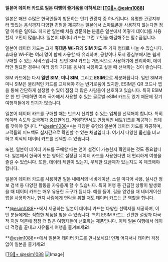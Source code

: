 **일본어 데이터 카드로 일본 여행의 즐거움을 더하세요! [[TG💪+ @esim1088](https://t.me/s/esim1088)]**

일본은 매년 수많은 한국인들이 방문하는 인기 관광지 중 하나입니다. 유명한 관광지부터 맛있는 음식까지 다양한 경험을 제공하는 일본에서 스마트폰을 사용하지 않는다면 정말 아쉬운 일이죠. 하지만 일본에 처음 방문하는 분들은 일본에서 어떻게 데이터를 사용할지 고민이 많습니다. 일본어 데이터 카드는 그런 고민을 해결해주는 필수품입니다.

일본어 데이터 카드는 크게 **휴대용 Wi-Fi**와 **SIM 카드** 두 가지 형태로 나눌 수 있습니다. 휴대용 Wi-Fi는 여러 명이 함께 사용할 때 유리하며, 공항이나 도시 중심부에서는 쉽게 구매할 수 있는 서비스입니다. 반면 SIM 카드는 개인적으로 사용하기에 편리하며, 데이터만 필요한 경우나 여러 장의 기기를 동시에 사용하고 싶을 때 선택하는 것이 좋습니다.

SIM 카드에는 다시 **일반 SIM**, **미니 SIM**, 그리고 **ESIM**으로 세분화됩니다. 일반 SIM과 미니 SIM은 물리적인 카드를 교체해야 하는 번거로움이 있지만, ESIM은 QR 코드나 앱을 통해 간단하게 설정할 수 있어 점점 더 많은 사람들이 선호하고 있습니다. 특히 ESIM은 한 번 구매하면 여러 국가에서 사용할 수 있는 글로벌 eSIM 카드도 있기 때문에 장기 여행객들에게 인기가 많습니다.

일본어 데이터 카드를 구매할 때는 반드시 신뢰할 수 있는 업체를 선택해야 합니다. 특히 데이터 속도와 요금제가 중요한데요, 저렴하면서도 안정적인 네트워크를 제공하는 업체를 찾아야 합니다. **[@esim1088](https://t.me/s/esim1088)**는 다양한 유형의 일본어 데이터 카드를 제공하며, 고객들의 피드백도 실시간으로 확인할 수 있는 채널입니다. 여기서 다양한 옵션을 비교하고 최적의 데이터 카드를 선택할 수 있습니다.

또한, 일본어 데이터 카드를 구매할 때는 언어 설정이 가능한지 확인하는 것도 중요합니다. 일본에서 한국어 또는 영어로 설정된 데이터 카드를 사용한다면 더 편리하게 여행을 즐길 수 있습니다. 또한, 데이터 제한이 있는지, 무제한 요금제가 있는지도 꼭 체크해야 합니다.

일본어 데이터 카드를 사용하면 일본 내에서의 네비게이션, 소셜 미디어 사용, 실시간 정보 검색 등 다양한 활동을 자유롭게 할 수 있습니다. 특히 여행 중 긴급한 상황이 발생했을 때 데이터 카드는 매우 유용한 도구가 됩니다. 예를 들어, 길을 잃었을 때 네비게이션 앱을 사용하거나, 현지 사람에게 연락을 취할 때도 데이터 카드는 큰 역할을 합니다.

**[@esim1088](https://t.me/s/esim1088)**에서 제공하는 일본어 데이터 카드는 다양한 선택지를 제공하며, 어떤 분들에게든 적합한 제품을 찾을 수 있습니다. 특히 ESIM 카드는 간편한 설정과 다국적 지원 덕분에 점점 더 많은 여행자들이 선호하는 제품입니다. 이제 일본 여행에서 데이터 걱정을 끝내고 자유롭게 여행을 즐겨보세요!

**[@esim1088](https://t.me/s/esim1088)**에서 일본어 데이터 카드를 만나보세요! 언제 어디서나 데이터 걱정 없이 일본을 즐기세요! 

[[TG💪+ @esim1088](https://t.me/s/esim1088) ![Image](https://i.postimg.cc/Y0z9fWf4/image.png)]
